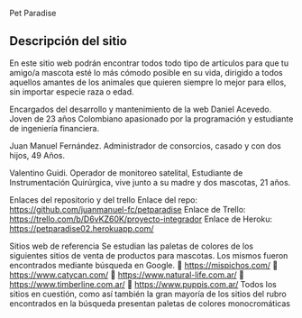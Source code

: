 Pet Paradise
## Descripción del sitio
En este sitio web podrán encontrar todos todo tipo de artículos para que tu amigo/a
mascota esté lo más cómodo posible en su vida, dirigido a todos aquellos amantes de
los animales que quieren siempre lo mejor para ellos, sin importar especie raza o edad.

Encargados del desarrollo y mantenimiento de la web
Daniel Acevedo.
Joven de 23 años Colombiano apasionado por la programación y estudiante de ingeniería financiera.

Juan Manuel Fernández.
Administrador de consorcios, casado y con dos hijos, 49 Años.

Valentino Guidi.
Operador de monitoreo satelital, Estudiante de Instrumentación Quirúrgica, vive junto a su
madre y dos mascotas, 21 años.

Enlaces del repositorio y del trello
Enlace del repo: https://github.com/juanmanuel-fc/petparadise
Enlace de Trello: https://trello.com/b/D6vKZ60K/proyecto-integrador
Enlace de Heroku: https://petparadise02.herokuapp.com/

Sitios web de referencia
Se estudian las paletas de colores de los siguientes sitios de venta de productos para
mascotas.
Los mismos fueron encontrados mediante búsqueda en Google.
 https://mispichos.com/
 https://www.catycan.com/
 https://www.natural-life.com.ar/
 https://www.timberline.com.ar/
 https://www.puppis.com.ar/
Todos los sitios en cuestión, como así también la gran mayoría de los sitios del rubro
encontrados en la búsqueda presentan paletas de colores monocromáticas